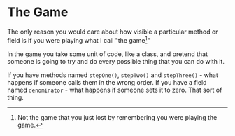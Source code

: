 # The Game

The only reason you would care about how visible a particular method or field is
if you were playing what I call "the game[^that]"

In the game you take some unit of code, like a class, and pretend that someone is going to
try and do every possible thing that you can do with it.

If you have methods named `stepOne()`, `stepTwo()` and `stepThree()` - what happens if someone calls them in the wrong order. If you have a field named `denominator` - what happens if someone sets it to zero. That sort of thing.

[^that]: Not the game that you just lost by remembering you were playing the game.